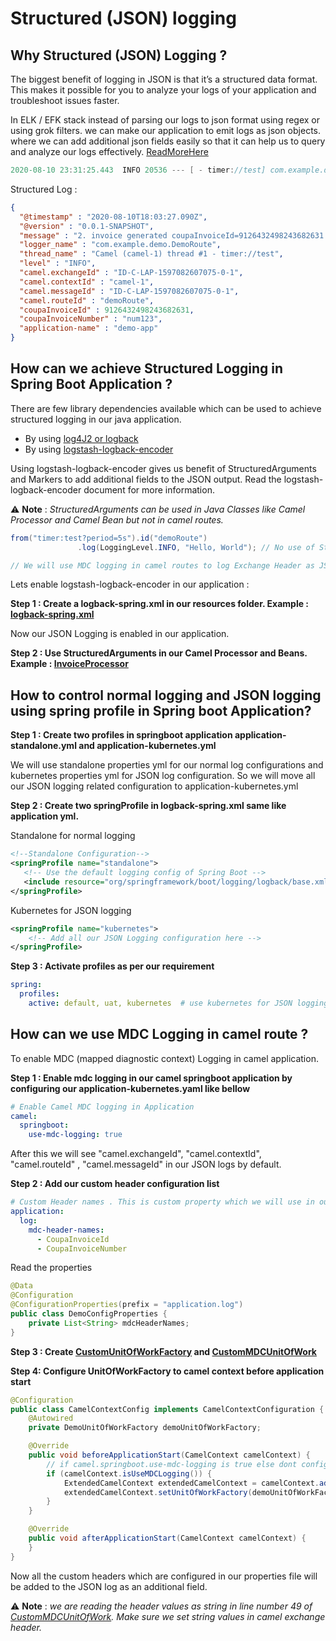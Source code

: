# Structured (JSON) logging



##  Why Structured (JSON) Logging ?

The biggest benefit of logging in JSON is that it’s a structured data format. This makes it possible for you to analyze your logs of your application and troubleshoot issues faster. 

In ELK / EFK stack instead of parsing our logs to json format using regex or using grok filters. we can make our application to emit logs as json objects. where we can add additional json fields easily so that it can help us to query and analyze our logs effectively.  [ReadMoreHere](https://www.elastic.co/blog/structured-logging-filebeat)

```verilog
2020-08-10 23:31:25.443  INFO 20536 --- [ - timer://test] com.example.demo.DemoRoute               : 2. invoice generated coupaInvoiceId=262877147957987637 and coupaInvoiceNumber=num123
```

Structured Log :

```Json
{
  "@timestamp" : "2020-08-10T18:03:27.090Z",
  "@version" : "0.0.1-SNAPSHOT",
  "message" : "2. invoice generated coupaInvoiceId=9126432498243682631 and coupaInvoiceNumber=num123",
  "logger_name" : "com.example.demo.DemoRoute",
  "thread_name" : "Camel (camel-1) thread #1 - timer://test",
  "level" : "INFO",
  "camel.exchangeId" : "ID-C-LAP-1597082607075-0-1",
  "camel.contextId" : "camel-1",
  "camel.messageId" : "ID-C-LAP-1597082607075-0-1",
  "camel.routeId" : "demoRoute",
  "coupaInvoiceId" : 9126432498243682631,
  "coupaInvoiceNumber" : "num123",
  "application-name" : "demo-app"
}
```





## How can we achieve Structured Logging in Spring Boot Application ?

There are few library dependencies available which can be used to achieve structured logging in our java application.

- By using [log4J2 or logback ](https://www.baeldung.com/java-log-json-output)
- By using [logstash-logback-encoder](https://github.com/logstash/logstash-logback-encoder)

Using logstash-logback-encoder gives us benefit of StructuredArguments and Markers to add additional fields to the JSON output. Read the logstash-logback-encoder document for more information.

:warning: **Note** : *StructuredArguments can be used in Java Classes like Camel Processor and Camel Bean but not in camel routes.*

```java
from("timer:test?period=5s").id("demoRoute")
               .log(LoggingLevel.INFO, "Hello, World"); // No use of StructuredArguments here.

// We will use MDC logging in camel routes to log Exchange Header as JSON fields.
```

Lets enable logstash-logback-encoder in our application :

**Step 1 : Create a logback-spring.xml in our resources folder. Example : [logback-spring.xml](src/main/resources/logback-spring.xml)**

Now our JSON Logging is enabled in our application.

**Step 2 : Use StructuredArguments in our Camel Processor and Beans. Example : [InvoiceProcessor](src/main/java/com/example/demo/processor/InvoiceProcessor.java)**





## How to control normal logging and JSON logging using spring profile in Spring boot Application?

**Step 1 : Create two profiles in springboot application application-standalone.yml and application-kubernetes.yml**

We will use standalone properties yml for our normal log configurations and kubernetes properties yml for JSON log configuration. So we will move all our JSON logging related configuration to application-kubernetes.yml

**Step 2 : Create two springProfile in logback-spring.xml same like application yml.**

Standalone for normal logging

```xml
<!--Standalone Configuration-->
<springProfile name="standalone">
   <!-- Use the default logging config of Spring Boot -->
   <include resource="org/springframework/boot/logging/logback/base.xml"/>
</springProfile>
```

Kubernetes for JSON logging

```xml
<springProfile name="kubernetes">
    <!-- Add all our JSON Logging configuration here -->
</springProfile>
```

**Step 3 : Activate profiles as per our requirement**

```yaml
spring:
  profiles:
    active: default, uat, kubernetes  # use kubernetes for JSON logging and standalone for normal logging
```





## How can we use MDC Logging in camel route ?

To enable MDC (mapped diagnostic context) Logging in camel application. 

**Step 1 : Enable mdc logging in our camel springboot application by configuring our application-kubernetes.yaml like bellow**

```yaml
# Enable Camel MDC logging in Application
camel:
  springboot:
    use-mdc-logging: true
```

After this we will see   "camel.exchangeId", "camel.contextId", "camel.routeId" , "camel.messageId" in our JSON logs by default.

**Step 2 : Add our custom header configuration list** 

```yaml
# Custom Header names . This is custom property which we will use in our configuration
application:
  log:
    mdc-header-names:
      - CoupaInvoiceId
      - CoupaInvoiceNumber
```

 Read the properties 

```java
@Data
@Configuration
@ConfigurationProperties(prefix = "application.log")
public class DemoConfigProperties {
    private List<String> mdcHeaderNames;
}
```

**Step 3 : Create   [CustomUnitOfWorkFactory](src/main/java/com/example/demo/config/mdc/DemoUnitOfWorkFactory.java) and [CustomMDCUnitOfWork](src/main/java/com/example/demo/config/mdc/DemoMDCUnitOfWork.java)**

**Step 4: Configure UnitOfWorkFactory to camel context before application start**

```java
@Configuration
public class CamelContextConfig implements CamelContextConfiguration {
    @Autowired
    private DemoUnitOfWorkFactory demoUnitOfWorkFactory;

    @Override
    public void beforeApplicationStart(CamelContext camelContext) {
        // if camel.springboot.use-mdc-logging is true else dont configure
        if (camelContext.isUseMDCLogging()) {
            ExtendedCamelContext extendedCamelContext = camelContext.adapt(ExtendedCamelContext.class);
            extendedCamelContext.setUnitOfWorkFactory(demoUnitOfWorkFactory);
        }
    }

    @Override
    public void afterApplicationStart(CamelContext camelContext) {
    }
}
```

Now all the custom headers which are configured in our properties file will be added to the JSON log as an additional field.

:warning: **Note** : *we are reading the header values as string in line number 49 of [CustomMDCUnitOfWork](src/main/java/com/example/demo/config/mdc/DemoMDCUnitOfWork.java). Make sure we set string values in camel exchange header.*